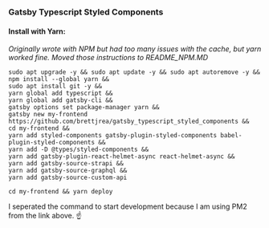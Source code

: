 ### Gatsby Typescript Styled Components

#### Install with Yarn: 
*Originally wrote with NPM but had too many issues with the cache, but yarn worked fine. Moved those instructions to README_NPM.MD*

```
sudo apt upgrade -y && sudo apt update -y && sudo apt autoremove -y &&
npm install --global yarn &&
sudo apt install git -y &&
yarn global add typescript &&
yarn global add gatsby-cli &&
gatsby options set package-manager yarn &&
gatsby new my-frontend https://github.com/brettjrea/gatsby_typescript_styled_components &&
cd my-frontend &&
yarn add styled-components gatsby-plugin-styled-components babel-plugin-styled-components &&
yarn add -D @types/styled-components &&
yarn add gatsby-plugin-react-helmet-async react-helmet-async &&
yarn add gatsby-source-strapi &&
yarn add gatsby-source-graphql &&
yarn add gatsby-source-custom-api
```
```
cd my-frontend && yarn deploy
```

I seperated the command to start development because I am using PM2 from the link above. ☝️
